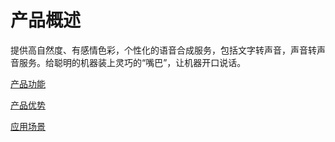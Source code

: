 #  产品概述

提供高自然度、有感情色彩，个性化的语音合成服务，包括文字转声音，声音转声音服务。给聪明的机器装上灵巧的“嘴巴”，让机器开口说话。

[产品功能](Features.md)

[产品优势](Benefits.md)

[应用场景](Application-Scenarios.md)